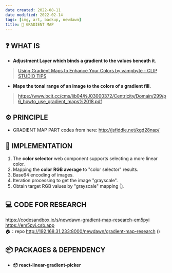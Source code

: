 ```yaml
---
date created: 2022-08-11
date modified: 2022-02-14
tags: [img, art, backup, newdawn]
title: 🌈 GRADIENT MAP
---
```

## ❓ WHAT IS
-   **Adjustment Layer which binds a gradient to the values beneath it**.
> [Using Gradient Maps to Enhance Your Colors by vampbyte - CLIP STUDIO TIPS](https://tips.clip-studio.com/en-us/articles/2453)
-   **Maps the tonal range of an image to the colors of a gradient fill.**
> https://www.bcit.cc/cms/lib04/NJ03000372/Centricity/Domain/299/p6_howto_use_gradient_maps%2018.pdf


## ⚙️ PRINCIPLE
-   GRADIENT MAP PART codes from here: http://jsfiddle.net/kgd28nap/
## 🔧 IMPLEMENTATION

1.  The **color selector** web component supports selecting a more linear color.    
2.  Mapping the **color** **RGB** **average** to "color selector" results.
3.  Base64 encoding of images.
4.  Iteration processing to get the image "grayscale".
5.  Obtain target RGB values by "grayscale" mapping 👆.

## 💻 CODE FOR RESEARCH
https://codesandbox.io/s/newdawn-gradient-map-research-em5pyi  
https://em5pyi.csb.app  
🏠：repo http://192.168.31.233:8000/newdawn/gradient-map-research ()

## 📦 PACKAGES & DEPENDENCY
-   **📦 react-linear-gradient-picker**